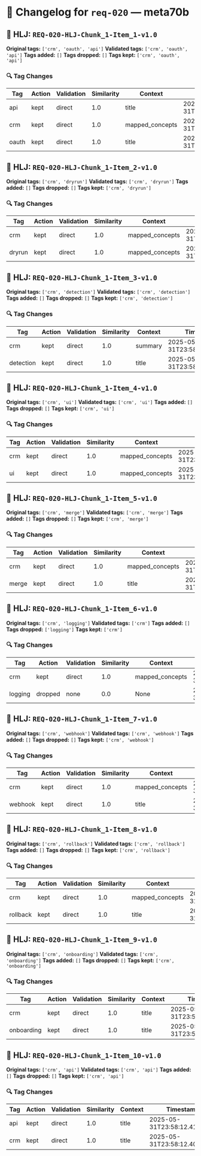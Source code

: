 # 📝 Changelog for `req-020` — **meta70b**

## 🔹 HLJ: `REQ-020-HLJ-Chunk_1-Item_1-v1.0`

**Original tags:** `['crm', 'oauth', 'api']`
**Validated tags:** `['crm', 'oauth', 'api']`
**Tags added:** `[]`
**Tags dropped:** `[]`
**Tags kept:** `['crm', 'oauth', 'api']`

### 🔍 Tag Changes
| Tag | Action   | Validation | Similarity | Context           | Timestamp               |
|-----|----------|------------|------------|-------------------|-------------------------|
| api | kept | direct | 1.0 | title | 2025-05-31T23:58:12.159527Z |
| crm | kept | direct | 1.0 | mapped_concepts | 2025-05-31T23:58:12.151542Z |
| oauth | kept | direct | 1.0 | title | 2025-05-31T23:58:12.155315Z |

## 🔹 HLJ: `REQ-020-HLJ-Chunk_1-Item_2-v1.0`

**Original tags:** `['crm', 'dryrun']`
**Validated tags:** `['crm', 'dryrun']`
**Tags added:** `[]`
**Tags dropped:** `[]`
**Tags kept:** `['crm', 'dryrun']`

### 🔍 Tag Changes
| Tag | Action   | Validation | Similarity | Context           | Timestamp               |
|-----|----------|------------|------------|-------------------|-------------------------|
| crm | kept | direct | 1.0 | mapped_concepts | 2025-05-31T23:58:12.172507Z |
| dryrun | kept | direct | 1.0 | mapped_concepts | 2025-05-31T23:58:12.184361Z |

## 🔹 HLJ: `REQ-020-HLJ-Chunk_1-Item_3-v1.0`

**Original tags:** `['crm', 'detection']`
**Validated tags:** `['crm', 'detection']`
**Tags added:** `[]`
**Tags dropped:** `[]`
**Tags kept:** `['crm', 'detection']`

### 🔍 Tag Changes
| Tag | Action   | Validation | Similarity | Context           | Timestamp               |
|-----|----------|------------|------------|-------------------|-------------------------|
| crm | kept | direct | 1.0 | summary | 2025-05-31T23:58:12.190569Z |
| detection | kept | direct | 1.0 | title | 2025-05-31T23:58:12.193036Z |

## 🔹 HLJ: `REQ-020-HLJ-Chunk_1-Item_4-v1.0`

**Original tags:** `['crm', 'ui']`
**Validated tags:** `['crm', 'ui']`
**Tags added:** `[]`
**Tags dropped:** `[]`
**Tags kept:** `['crm', 'ui']`

### 🔍 Tag Changes
| Tag | Action   | Validation | Similarity | Context           | Timestamp               |
|-----|----------|------------|------------|-------------------|-------------------------|
| crm | kept | direct | 1.0 | mapped_concepts | 2025-05-31T23:58:12.205724Z |
| ui | kept | direct | 1.0 | mapped_concepts | 2025-05-31T23:58:12.218015Z |

## 🔹 HLJ: `REQ-020-HLJ-Chunk_1-Item_5-v1.0`

**Original tags:** `['crm', 'merge']`
**Validated tags:** `['crm', 'merge']`
**Tags added:** `[]`
**Tags dropped:** `[]`
**Tags kept:** `['crm', 'merge']`

### 🔍 Tag Changes
| Tag | Action   | Validation | Similarity | Context           | Timestamp               |
|-----|----------|------------|------------|-------------------|-------------------------|
| crm | kept | direct | 1.0 | mapped_concepts | 2025-05-31T23:58:12.230668Z |
| merge | kept | direct | 1.0 | title | 2025-05-31T23:58:12.233684Z |

## 🔹 HLJ: `REQ-020-HLJ-Chunk_1-Item_6-v1.0`

**Original tags:** `['crm', 'logging']`
**Validated tags:** `['crm']`
**Tags added:** `[]`
**Tags dropped:** `['logging']`
**Tags kept:** `['crm']`

### 🔍 Tag Changes
| Tag | Action   | Validation | Similarity | Context           | Timestamp               |
|-----|----------|------------|------------|-------------------|-------------------------|
| crm | kept | direct | 1.0 | mapped_concepts | 2025-05-31T23:58:12.245940Z |
| logging | dropped | none | 0.0 | None | 2025-05-31T23:58:12.367368Z |

## 🔹 HLJ: `REQ-020-HLJ-Chunk_1-Item_7-v1.0`

**Original tags:** `['crm', 'webhook']`
**Validated tags:** `['crm', 'webhook']`
**Tags added:** `[]`
**Tags dropped:** `[]`
**Tags kept:** `['crm', 'webhook']`

### 🔍 Tag Changes
| Tag | Action   | Validation | Similarity | Context           | Timestamp               |
|-----|----------|------------|------------|-------------------|-------------------------|
| crm | kept | direct | 1.0 | mapped_concepts | 2025-05-31T23:58:12.382839Z |
| webhook | kept | direct | 1.0 | title | 2025-05-31T23:58:12.386010Z |

## 🔹 HLJ: `REQ-020-HLJ-Chunk_1-Item_8-v1.0`

**Original tags:** `['crm', 'rollback']`
**Validated tags:** `['crm', 'rollback']`
**Tags added:** `[]`
**Tags dropped:** `[]`
**Tags kept:** `['crm', 'rollback']`

### 🔍 Tag Changes
| Tag | Action   | Validation | Similarity | Context           | Timestamp               |
|-----|----------|------------|------------|-------------------|-------------------------|
| crm | kept | direct | 1.0 | mapped_concepts | 2025-05-31T23:58:12.397864Z |
| rollback | kept | direct | 1.0 | title | 2025-05-31T23:58:12.400493Z |

## 🔹 HLJ: `REQ-020-HLJ-Chunk_1-Item_9-v1.0`

**Original tags:** `['crm', 'onboarding']`
**Validated tags:** `['crm', 'onboarding']`
**Tags added:** `[]`
**Tags dropped:** `[]`
**Tags kept:** `['crm', 'onboarding']`

### 🔍 Tag Changes
| Tag | Action   | Validation | Similarity | Context           | Timestamp               |
|-----|----------|------------|------------|-------------------|-------------------------|
| crm | kept | direct | 1.0 | title | 2025-05-31T23:58:12.403578Z |
| onboarding | kept | direct | 1.0 | title | 2025-05-31T23:58:12.406546Z |

## 🔹 HLJ: `REQ-020-HLJ-Chunk_1-Item_10-v1.0`

**Original tags:** `['crm', 'api']`
**Validated tags:** `['crm', 'api']`
**Tags added:** `[]`
**Tags dropped:** `[]`
**Tags kept:** `['crm', 'api']`

### 🔍 Tag Changes
| Tag | Action   | Validation | Similarity | Context           | Timestamp               |
|-----|----------|------------|------------|-------------------|-------------------------|
| api | kept | direct | 1.0 | title | 2025-05-31T23:58:12.412585Z |
| crm | kept | direct | 1.0 | title | 2025-05-31T23:58:12.409583Z |
